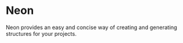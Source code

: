 # Neon
Neon provides an easy and concise way of creating and generating structures for your projects.
